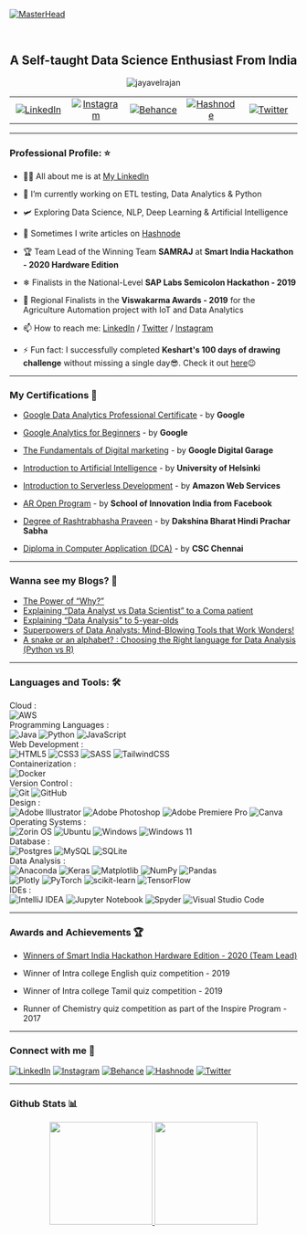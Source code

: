 [![MasterHead](https://github.com/Jayavelrajan/jayavelrajan/blob/main/Banner/githubbanner.gif)](https://bio.link/jayavelr)

 <br>
<h2 align="center">A Self-taught Data Science Enthusiast From India </h2>



<p align="center"> <img src="https://komarev.com/ghpvc/?username=jayavelrajan&label=Profile%20views&color=0e75b6&style=flat" alt="jayavelrajan" /> </p>



<p align="center">

<table align="center" width="100%" border="0">
  <tr>
    <td align="center" width="20%">
      <a href="https://www.linkedin.com/in/jayavelrajan/">
        <img src="https://img.shields.io/badge/linkedin-%230077B5.svg?style=for-the-badge&logo=linkedin&logoColor=white" alt="LinkedIn">
      </a>
    </td>
    <td align="center" width="20%">
      <a href="https://instagram.com/jayavel_rajan">
        <img src="https://img.shields.io/badge/Instagram-%23E4405F.svg?style=for-the-badge&logo=Instagram&logoColor=white" alt="Instagram">
      </a>
    </td>
    <td align="center" width="20%">
      <a href="https://www.behance.net/jayavel_rajan">
        <img src="https://img.shields.io/badge/Behance-1769ff?style=for-the-badge&logo=behance&logoColor=white" alt="Behance">
      </a>
    </td>
    <td align="center" width="20%">
      <a href="https://jvr.hashnode.dev/">
        <img src="https://img.shields.io/badge/Hashnode-2962FF?style=for-the-badge&logo=hashnode&logoColor=white" alt="Hashnode">
      </a>
    </td>
    <td align="center" width="20%">
      <a href="https://twitter.com/mjayavelrajan">
        <img src="https://img.shields.io/badge/Twitter-%231DA1F2.svg?style=for-the-badge&logo=Twitter&logoColor=white" alt="Twitter">
      </a>
    </td>
  </tr>
</table>

<!--
  <a href="https://twitter.com/mjayavelrajan" target="blank">
    <img align="center" src="https://raw.githubusercontent.com/rahuldkjain/github-profile-readme-generator/master/src/images/icons/Social/twitter.svg" alt="mjayavelrajan" height="30" width="60" />
  </a>
  <a href="https://linkedin.com/in/jayavelrajan" target="blank">
    <img align="center" src="https://img.shields.io/badge/linkedin-%230077B5.svg?style=for-the-badge&logo=linkedin&logoColor=white" alt="jayavelrajan" height="30" width="60" />
  </a>
  <a href="https://instagram.com/jayavel_rajan" target="blank">
    <img align="center" src="https://raw.githubusercontent.com/rahuldkjain/github-profile-readme-generator/master/src/images/icons/Social/instagram.svg" alt="jayavel_rajan" height="30" width="60" />
  </a>
  <a href="https://www.behance.net/jayavel_rajan" target="blank">
    <img align="center" src="https://raw.githubusercontent.com/rahuldkjain/github-profile-readme-generator/master/src/images/icons/Social/behance.svg" alt="jayavel_rajan" height="30" width="60" />
  </a>
  <a href="https://hashnode.com/jayavelrajan" target="blank">
    <img align="center" src="https://raw.githubusercontent.com/rahuldkjain/github-profile-readme-generator/master/src/images/icons/Social/hashnode.svg" alt="jayavelrajan" height="30" width="60" />
  </a>
</p>
-->
-----------------------------------------------------

### Professional Profile: :star:

- 👨‍💻 All about me is at [My LinkedIn](https://www.linkedin.com/in/jayavelrajan/)

- 🔭 I’m currently working on ETL testing, Data Analytics & Python 

- 🛩️ Exploring Data Science, NLP, Deep Learning & Artificial Intelligence 

- 📝 Sometimes I write articles on [Hashnode](https://jvr.hashnode.dev/)

- 🏆 Team Lead of the Winning Team **SAMRAJ** at **Smart India Hackathon - 2020 Hardware Edition**

- ❄ Finalists in the National-Level **SAP Labs Semicolon Hackathon - 2019**

- 🎇 Regional Finalists in the **Viswakarma Awards - 2019** for the Agriculture Automation project with IoT and Data Analytics

- 📫 How to reach me: [LinkedIn](https://www.linkedin.com/in/jayavelrajan/) / [Twitter](https://twitter.com/mjayavelrajan) / [Instagram](https://www.instagram.com/jayavel_rajan/)

- ⚡ Fun fact: I successfully completed **Keshart's 100 days of drawing challenge** without missing a single day😎. Check it out [here](https://www.instagram.com/stories/highlights/17983797086218930/)😉

-----------------------------------------------------
 

<h3 align="left">My Certifications 📜 </h3>

- [Google Data Analytics Professional Certificate](https://www.credly.com/badges/834888a2-739c-460d-8109-ba8d20cc6ff9/public_url) - by **Google**

- [Google Analytics for Beginners](https://drive.google.com/file/d/1tn2JZsB44o7lIazrjKnNOSfyWLZPmi9b/view) - by **Google**

- [The Fundamentals of Digital marketing](https://drive.google.com/file/d/1sF7kNDsshkF1zbcETC6wW1iwJZx4YzLZ/view) - by **Google Digital Garage**
  
- [Introduction to Artificial Intelligence](https://certificates.mooc.fi/validate/4bim9iq3aoe) - by **University of Helsinki**

- [Introduction to Serverless Development](https://drive.google.com/file/d/1gc0dqKlahq_QxYwowda7mu7A5Ys1IzUL/view) - by **Amazon Web Services**

- [AR Open Program](https://drive.google.com/file/d/1ODJrxMruDiK_K5jf_3XGeTNsl0O-5xy4/view) - by **School of Innovation India from Facebook**

- [Degree of Rashtrabhasha Praveen](https://drive.google.com/file/d/1k2tr4XLPZWlRRGQxaRulntTFw8dGam4N/view) - by **Dakshina Bharat Hindi Prachar Sabha**

- [Diploma in Computer Application (DCA)](https://drive.google.com/file/d/1U4gduyw8a6IQlSnMjB8l-mgtPOZbxniQ/view) - by **CSC Chennai**

-----------------------------------------------------

<h3 align="left">Wanna see my Blogs? 📝</h3>

<!-- BLOG-POST-LIST:START -->
- [The Power of “Why?”](https://jvr.hashnode.dev/the-power-of-why)
- [Explaining “Data Analyst vs Data Scientist” to a Coma patient](https://jvr.hashnode.dev/explaining-data-analyst-vs-data-scientist-to-a-coma-patient)
- [Explaining “Data Analysis” to 5-year-olds](https://jvr.hashnode.dev/explaining-data-analysis-to-5-year-olds)
- [Superpowers of Data Analysts: Mind-Blowing Tools that Work Wonders!](https://jvr.hashnode.dev/superpowers-of-data-analysts-mind-blowing-tools-that-work-wonders)
- [A snake or an alphabet? : Choosing the Right language for Data Analysis (Python vs R)](https://jvr.hashnode.dev/a-snake-or-an-alphabet-choosing-the-right-language-for-data-analysis-python-vs-r)
<!-- BLOG-POST-LIST:END -->

 


<!-- <p align="left">
  <a href="https://twitter.com/mjayavelrajan" target="blank">
    <img align="center" src="https://raw.githubusercontent.com/rahuldkjain/github-profile-readme-generator/master/src/images/icons/Social/twitter.svg" alt="mjayavelrajan" height="30" width="60" />
  </a>
  <a href="https://linkedin.com/in/jayavelrajan" target="blank">
    <img align="center" src="https://raw.githubusercontent.com/rahuldkjain/github-profile-readme-generator/master/src/images/icons/Social/linked-in-alt.svg" alt="jayavelrajan" height="30" width="60" />
  </a>
  <a href="https://instagram.com/jayavel_rajan" target="blank">
    <img align="center" src="https://raw.githubusercontent.com/rahuldkjain/github-profile-readme-generator/master/src/images/icons/Social/instagram.svg" alt="jayavel_rajan" height="30" width="60" />
  </a>
  <a href="https://www.behance.net/jayavel_rajan" target="blank">
    <img align="center" src="https://raw.githubusercontent.com/rahuldkjain/github-profile-readme-generator/master/src/images/icons/Social/behance.svg" alt="jayavel_rajan" height="30" width="60" />
  </a>
  <a href="https://hashnode.com/jayavelrajan" target="blank">
    <img align="center" src="https://raw.githubusercontent.com/rahuldkjain/github-profile-readme-generator/master/src/images/icons/Social/hashnode.svg" alt="jayavelrajan" height="30" width="60" />
  </a>
</p> -->



<!-- <h3 align="left">Languages and Tools: 🛠 </h3>
<p align="left"> <a href="https://aws.amazon.com" target="_blank" rel="noreferrer"> <img src="https://raw.githubusercontent.com/devicons/devicon/master/icons/amazonwebservices/amazonwebservices-original-wordmark.svg" alt="aws" width="40" height="40"/> </a> <a href="https://www.w3schools.com/css/" target="_blank" rel="noreferrer"> <img src="https://raw.githubusercontent.com/devicons/devicon/master/icons/css3/css3-original-wordmark.svg" alt="css3" width="40" height="40"/> </a> <a href="https://www.docker.com/" target="_blank" rel="noreferrer"> <img src="https://raw.githubusercontent.com/devicons/devicon/master/icons/docker/docker-original-wordmark.svg" alt="docker" width="40" height="40"/> </a> <a href="https://git-scm.com/" target="_blank" rel="noreferrer"> <img src="https://www.vectorlogo.zone/logos/git-scm/git-scm-icon.svg" alt="git" width="40" height="40"/> </a> <a href="https://www.w3.org/html/" target="_blank" rel="noreferrer"> <img src="https://raw.githubusercontent.com/devicons/devicon/master/icons/html5/html5-original-wordmark.svg" alt="html5" width="40" height="40"/> </a> <a href="https://www.adobe.com/in/products/illustrator.html" target="_blank" rel="noreferrer"> <img src="https://www.vectorlogo.zone/logos/adobe_illustrator/adobe_illustrator-icon.svg" alt="illustrator" width="40" height="40"/> </a> <a href="https://www.java.com" target="_blank" rel="noreferrer"> <img src="https://raw.githubusercontent.com/devicons/devicon/master/icons/java/java-original.svg" alt="java" width="40" height="40"/> </a> <a href="https://www.linux.org/" target="_blank" rel="noreferrer"> <img src="https://raw.githubusercontent.com/devicons/devicon/master/icons/linux/linux-original.svg" alt="linux" width="40" height="40"/> </a> <a href="https://www.mysql.com/" target="_blank" rel="noreferrer"> <img src="https://raw.githubusercontent.com/devicons/devicon/master/icons/mysql/mysql-original-wordmark.svg" alt="mysql" width="40" height="40"/> </a> <a href="https://opencv.org/" target="_blank" rel="noreferrer"> <img src="https://www.vectorlogo.zone/logos/opencv/opencv-icon.svg" alt="opencv" width="40" height="40"/> </a> <a href="https://www.oracle.com/" target="_blank" rel="noreferrer"> <img src="https://raw.githubusercontent.com/devicons/devicon/master/icons/oracle/oracle-original.svg" alt="oracle" width="40" height="40"/> </a> <a href="https://pandas.pydata.org/" target="_blank" rel="noreferrer"> <img src="https://raw.githubusercontent.com/devicons/devicon/2ae2a900d2f041da66e950e4d48052658d850630/icons/pandas/pandas-original.svg" alt="pandas" width="40" height="40"/> </a> <a href="https://www.postgresql.org" target="_blank" rel="noreferrer"> <img src="https://raw.githubusercontent.com/devicons/devicon/master/icons/postgresql/postgresql-original-wordmark.svg" alt="postgresql" width="40" height="40"/> </a> <a href="https://www.python.org" target="_blank" rel="noreferrer"> <img src="https://raw.githubusercontent.com/devicons/devicon/master/icons/python/python-original.svg" alt="python" width="40" height="40"/> </a> <a href="https://pytorch.org/" target="_blank" rel="noreferrer"> <img src="https://www.vectorlogo.zone/logos/pytorch/pytorch-icon.svg" alt="pytorch" width="40" height="40"/> </a> <a href="https://scikit-learn.org/" target="_blank" rel="noreferrer"> <img src="https://upload.wikimedia.org/wikipedia/commons/0/05/Scikit_learn_logo_small.svg" alt="scikit_learn" width="40" height="40"/> </a> <a href="https://seaborn.pydata.org/" target="_blank" rel="noreferrer"> <img src="https://seaborn.pydata.org/_images/logo-mark-lightbg.svg" alt="seaborn" width="40" height="40"/> </a> <a href="https://www.tensorflow.org" target="_blank" rel="noreferrer"> <img src="https://www.vectorlogo.zone/logos/tensorflow/tensorflow-icon.svg" alt="tensorflow" width="40" height="40"/> </a> </p> -->

-----------------------------------------------------

<h3 align="left">Languages and Tools: 🛠 </h3>

Cloud : <br>
![AWS](https://img.shields.io/badge/AWS-%23FF9900.svg?style=for-the-badge&logo=amazon-aws&logoColor=white)<br>
Programming Languages : <br>
![Java](https://img.shields.io/badge/java-%23ED8B00.svg?style=for-the-badge&logo=openjdk&logoColor=white)
![Python](https://img.shields.io/badge/python-3670A0?style=for-the-badge&logo=python&logoColor=ffdd54)
![JavaScript](https://img.shields.io/badge/javascript-%23323330.svg?style=for-the-badge&logo=javascript&logoColor=%23F7DF1E) <br>
Web Development : <br>
![HTML5](https://img.shields.io/badge/html5-%23E34F26.svg?style=for-the-badge&logo=html5&logoColor=white)
![CSS3](https://img.shields.io/badge/css3-%231572B6.svg?style=for-the-badge&logo=css3&logoColor=white)
![SASS](https://img.shields.io/badge/SASS-hotpink.svg?style=for-the-badge&logo=SASS&logoColor=white)
![TailwindCSS](https://img.shields.io/badge/tailwindcss-%2338B2AC.svg?style=for-the-badge&logo=tailwind-css&logoColor=white) <br>
Containerization : <br>
![Docker](https://img.shields.io/badge/docker-%230db7ed.svg?style=for-the-badge&logo=docker&logoColor=white) <br>
Version Control : <br>
![Git](https://img.shields.io/badge/git-%23F05033.svg?style=for-the-badge&logo=git&logoColor=white)
![GitHub](https://img.shields.io/badge/github-%23121011.svg?style=for-the-badge&logo=github&logoColor=white) <br>
Design : <br>
![Adobe Illustrator](https://img.shields.io/badge/adobe%20illustrator-%23FF9A00.svg?style=for-the-badge&logo=adobe%20illustrator&logoColor=white)
![Adobe Photoshop](https://img.shields.io/badge/adobe%20photoshop-%2331A8FF.svg?style=for-the-badge&logo=adobe%20photoshop&logoColor=white)
![Adobe Premiere Pro](https://img.shields.io/badge/Adobe%20Premiere%20Pro-9999FF.svg?style=for-the-badge&logo=Adobe%20Premiere%20Pro&logoColor=white)
![Canva](https://img.shields.io/badge/Canva-%2300C4CC.svg?style=for-the-badge&logo=Canva&logoColor=white) <br>
Operating Systems : <br>
![Zorin OS](https://img.shields.io/badge/-Zorin%20OS-%2310AAEB?style=for-the-badge&logo=zorin&logoColor=white)
![Ubuntu](https://img.shields.io/badge/Ubuntu-E95420?style=for-the-badge&logo=ubuntu&logoColor=white)
![Windows](https://img.shields.io/badge/Windows-0078D6?style=for-the-badge&logo=windows&logoColor=white)
![Windows 11](https://img.shields.io/badge/Windows%2011-%230079d5.svg?style=for-the-badge&logo=Windows%2011&logoColor=white) <br>
Database : <br>
![Postgres](https://img.shields.io/badge/postgres-%23316192.svg?style=for-the-badge&logo=postgresql&logoColor=white)
![MySQL](https://img.shields.io/badge/mysql-%2300f.svg?style=for-the-badge&logo=mysql&logoColor=white)
![SQLite](https://img.shields.io/badge/sqlite-%2307405e.svg?style=for-the-badge&logo=sqlite&logoColor=white) <br>
Data Analysis : <br>
![Anaconda](https://img.shields.io/badge/Anaconda-%2344A833.svg?style=for-the-badge&logo=anaconda&logoColor=white)
![Keras](https://img.shields.io/badge/Keras-%23D00000.svg?style=for-the-badge&logo=Keras&logoColor=white)
![Matplotlib](https://img.shields.io/badge/Matplotlib-%23ffffff.svg?style=for-the-badge&logo=Matplotlib&logoColor=black)
![NumPy](https://img.shields.io/badge/numpy-%23013243.svg?style=for-the-badge&logo=numpy&logoColor=white)
![Pandas](https://img.shields.io/badge/pandas-%23150458.svg?style=for-the-badge&logo=pandas&logoColor=white) <br>
![Plotly](https://img.shields.io/badge/Plotly-%233F4F75.svg?style=for-the-badge&logo=plotly&logoColor=white)
![PyTorch](https://img.shields.io/badge/PyTorch-%23EE4C2C.svg?style=for-the-badge&logo=PyTorch&logoColor=white)
![scikit-learn](https://img.shields.io/badge/scikit--learn-%23F7931E.svg?style=for-the-badge&logo=scikit-learn&logoColor=white)
![TensorFlow](https://img.shields.io/badge/TensorFlow-%23FF6F00.svg?style=for-the-badge&logo=TensorFlow&logoColor=white) <br>
IDEs : <br>
![IntelliJ IDEA](https://img.shields.io/badge/IntelliJIDEA-000000.svg?style=for-the-badge&logo=intellij-idea&logoColor=white)
![Jupyter Notebook](https://img.shields.io/badge/jupyter-%23FA0F00.svg?style=for-the-badge&logo=jupyter&logoColor=white)
![Spyder](https://img.shields.io/badge/Spyder-838485?style=for-the-badge&logo=spyder%20ide&logoColor=maroon)
![Visual Studio Code](https://img.shields.io/badge/Visual%20Studio%20Code-0078d7.svg?style=for-the-badge&logo=visual-studio-code&logoColor=white)


-----------------------------------------------------


<h3 align="left">Awards and Achievements 🏆 </h3>

- [Winners of Smart India Hackathon Hardware Edition - 2020 (Team Lead)](https://drive.google.com/file/d/1HawJ28b0uGeEE6O1jndid57_wl6yYRkq/view)
  
- Winner of Intra college English quiz competition - 2019

- Winner of Intra college Tamil quiz competition - 2019

- Runner of Chemistry quiz competition as part of the Inspire Program - 2017

-----------------------------------------------------

<h3 align="left">Connect with me 🤝</h3>

[![LinkedIn](https://img.shields.io/badge/linkedin-%230077B5.svg?style=for-the-badge&logo=linkedin&logoColor=white)](https://www.linkedin.com/in/jayavelrajan/)
[![Instagram](https://img.shields.io/badge/Instagram-%23E4405F.svg?style=for-the-badge&logo=Instagram&logoColor=white)](https://instagram.com/jayavel_rajan)
[![Behance](https://img.shields.io/badge/Behance-1769ff?style=for-the-badge&logo=behance&logoColor=white)](https://www.behance.net/jayavel_rajan)
[![Hashnode](https://img.shields.io/badge/Hashnode-2962FF?style=for-the-badge&logo=hashnode&logoColor=white)](https://jvr.hashnode.dev/)
[![Twitter](https://img.shields.io/badge/Twitter-%231DA1F2.svg?style=for-the-badge&logo=Twitter&logoColor=white)](https://twitter.com/mjayavelrajan)

-----------------------------------------------------

    
<h3 align="left">Github Stats 📊 </h3>


<p align="center">
<a href="https://github.com/jayavelrajan">
  <img height="180em" src="https://github-readme-stats-eight-theta.vercel.app/api?username=jayavelrajan&show_icons=true&theme=algolia&include_all_commits=true&count_private=true"/>
  <img height="180em" src="https://github-readme-stats-eight-theta.vercel.app/api/top-langs/?username=jayavelrajan&layout=compact&langs_count=8&theme=algolia&include_all_commits=true&count_private=true"/>
</a>
</p>
<!--
[![jayavel's GitHub stats](https://github-readme-streak-stats.herokuapp.com/?user=jayavelrajan&)](https://github.com/jayavelrajan)
-->
    

<br >
</details>

